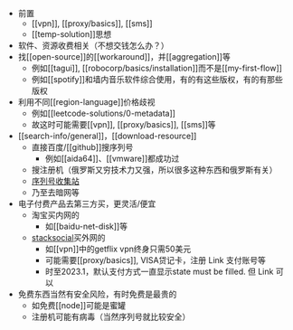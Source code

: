 - 前置
  - [[vpn]], [[proxy/basics]], [[sms]]
  - [[temp-solution]]思想
- 软件、资源收费相关（不想交钱怎么办？）
- 找[[open-source]]的[[workaround]]，并[[aggregation]]等
  - 例如[[tagui]], [[robocorp/basics/installation]]而不是[[my-first-flow]]
  - 例如[[spotify]]和墙内音乐软件综合使用，有的有这些版权，有的有那些版权
- 利用不同[[region-language]]价格歧视
  - 例如[[leetcode-solutions/0-metadata]]
  - 故这时可能需要[[vpn]], [[proxy/basics]], [[sms]]等
- [[search-info/general]]，[[download-resource]]
  - 直接百度/[[github]]搜序列号
    - 例如[[aida64]]、[[vmware]]都成功过
  - 搜注册机（俄罗斯又穷技术力又强，所以很多这种东西和俄罗斯有关）
  - [序列号收集站](https://keypro2.ru)
  - 乃至去暗网等
- 电子付费产品去第三方买，更灵活/便宜
  - 淘宝买内网的
    - 如[[baidu-net-disk]]等
  - [stacksocial](https://stacksocial.com/)买外网的
    - 如[[vpn]]中的getflix vpn终身只需50美元
    - 可能需要[[proxy/basics]], VISA贷记卡，注册 Link 支付账号等
    - 时至2023.1，默认支付方式一直显示state must be filled. 但 Link 可以
- 免费东西当然有安全风险，有时免费是最贵的
  - 如免费[[node]]可能是蜜罐
  - 注册机可能有病毒（当然序列号就比较安全）